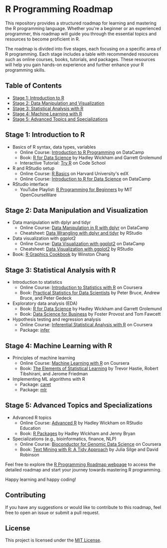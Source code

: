 # R Programming Roadmap

This repository provides a structured roadmap for learning and mastering the R programming language. Whether you're a beginner or an experienced programmer, this roadmap will guide you through the essential topics and resources to become proficient in R.

The roadmap is divided into five stages, each focusing on a specific area of R programming.
Each stage includes a table with recommended resources such as online courses, books, tutorials, and packages. These resources will help you gain hands-on experience and further enhance your R programming skills.

## Table of Contents
- [Stage 1: Introduction to R](#stage-1-introduction-to-r)
- [Stage 2: Data Manipulation and Visualization](#stage-2-data-manipulation-and-visualization)
- [Stage 3: Statistical Analysis with R](#stage-3-statistical-analysis-with-r)
- [Stage 4: Machine Learning with R](#stage-4-machine-learning-with-r)
- [Stage 5: Advanced Topics and Specializations](#stage-5-advanced-topics-and-specializations)

## Stage 1: Introduction to R
- Basics of R syntax, data types, variables
  - Online Course: [Introduction to R Programming](https://www.datacamp.com/courses/free-introduction-to-r) on DataCamp
  - Book: [R for Data Science](https://r4ds.had.co.nz/) by Hadley Wickham and Garrett Grolemund
  - Interactive Tutorial: [Try R](https://www.codeschool.com/courses/try-r) on Code School
- R and RStudio setup
  - Online Course: [R Basics](https://www.edx.org/professional-certificate/r-basics) on Harvard University's edX
  - Online Course: [Introduction to R for Data Science](https://www.datacamp.com/courses/introduction-to-r-for-data-science) on DataCamp
- RStudio interface
  - YouTube Playlist: [R Programming for Beginners](https://www.youtube.com/playlist?list=PLUl4u3cNGP60hI9ATjSFgLZpbNJ7myAg6) by MIT OpenCourseWare

## Stage 2: Data Manipulation and Visualization
- Data manipulation with dplyr and tidyr
  - Online Course: [Data Manipulation in R with dplyr](https://www.datacamp.com/courses/dplyr-data-manipulation-r-tutorial) on DataCamp
  - Cheatsheet: [Data Wrangling with dplyr and tidyr](https://github.com/rstudio/cheatsheets/raw/master/data-import.pdf) by RStudio
- Data visualization with ggplot2
  - Online Course: [Data Visualization with ggplot2](https://www.datacamp.com/courses/data-visualization-with-ggplot2-1) on DataCamp
  - Cheatsheet: [Data Visualization with ggplot2](https://github.com/rstudio/cheatsheets/raw/master/data-visualization-2.1.pdf) by RStudio
- Book: [R Graphics Cookbook](https://r-graphics.org/) by Winston Chang

## Stage 3: Statistical Analysis with R
- Introduction to statistics
  - Online Course: [Introduction to Statistics with R](https://www.coursera.org/learn/introduction-stats) on Coursera
  - Book: [Practical Statistics for Data Scientists](https://www.oreilly.com/library/view/practical-statistics-for/9781491952955/) by Peter Bruce, Andrew Bruce, and Peter Gedeck
- Exploratory data analysis (EDA)
  - Book: [R for Data Science](https://r4ds.had.co.nz/) by Hadley Wickham and Garrett Grolemund
  - Book: [Data Science for Business](https://www.data-science-for-biz.com/) by Foster Provost and Tom Fawcett
- Hypothesis testing and regression analysis
  - Online Course: [Inferential Statistical Analysis with R](https://www.coursera.org/learn/inferential-statistical-analysis-r) on Coursera
  - Package: [infer](https://infer.netlify.app/)

## Stage 4: Machine Learning with R
- Principles of machine learning
  - Online Course: [Machine Learning with R](https://www.coursera.org/learn/machine-learning-with-r) on Coursera
  - Book: [The Elements of Statistical Learning](https://web.stanford.edu/~hastie/ElemStatLearn/) by Trevor Hastie, Robert Tibshirani, and Jerome Friedman
- Implementing ML algorithms with R
  - Package: [caret](https://topepo.github.io/caret/index.html)
  - Package: [mlr](https://mlr.mlr-org.com/)

## Stage 5: Advanced Topics and Specializations
- Advanced R topics
  - Online Course: [Advanced R](https://adv-r.hadley.nz/) by Hadley Wickham on RStudio Education
  - Book: [R Packages](https://r-pkgs.org/) by Hadley Wickham and Jenny Bryan
- Specializations (e.g., bioinformatics, finance, NLP)
  - Online Course: [Bioconductor for Genomic Data Science](https://www.coursera.org/learn/bioconductor) on Coursera
  - Book: [Text Mining with R: A Tidy Approach](https://www.tidytextmining.com/) by Julia Silge and David Robinson

Feel free to explore the [R Programming Roadmap webpage](https://daanishhshaikh.github.io/RProgrammingRdMap/) to access the detailed roadmap and start your journey towards mastering R programming.

Happy learning and happy coding!

## Contributing
If you have any suggestions or would like to contribute to this roadmap, feel free to open an issue or submit a pull request.

## License
This project is licensed under the [MIT License](LICENSE).
